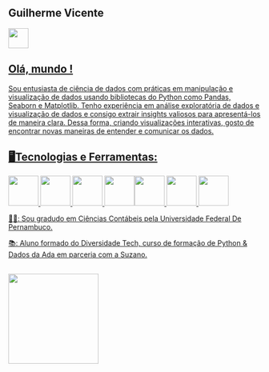 ## Guilherme Vicente
         
<a href="https://www.linkedin.com/in/guilhermevicentecp" target="_blank"><img src="https://cdn.jsdelivr.net/gh/devicons/devicon/icons/linkedin/linkedin-original.svg" width="40" height="40" />
          
## Olá, mundo !
Sou entusiasta de ciência de dados com práticas em manipulação e visualização de dados usando bibliotecas do Python como Pandas, Seaborn e Matplotlib. Tenho experiência em análise exploratória de dados e visualização de dados e consigo extrair insights valiosos para apresentá-los de maneira clara. Dessa forma, criando visualizações interativas, gosto de encontrar novas maneiras de entender e comunicar os dados. 
 
## 🖥️Tecnologias e Ferramentas:

<img src="https://cdn.jsdelivr.net/gh/devicons/devicon/icons/pandas/pandas-original.svg" width="60" height="60" /> <img src="https://cdn.jsdelivr.net/gh/devicons/devicon/icons/python/python-original.svg" width="60" height="60" /> <img src="https://cdn.jsdelivr.net/gh/devicons/devicon/icons/mysql/mysql-original.svg" width="60" height="60" /> <img src="https://cdn.jsdelivr.net/gh/devicons/devicon/icons/googlecloud/googlecloud-original-wordmark.svg" width="60" height="60"/><img src="https://cdn.jsdelivr.net/gh/devicons/devicon/icons/jupyter/jupyter-original-wordmark.svg" width="60" height="60" /> <img src="https://cdn.jsdelivr.net/gh/devicons/devicon/icons/numpy/numpy-original-wordmark.svg" width="60" height="60"/> <img src="https://cdn.jsdelivr.net/gh/devicons/devicon/icons/anaconda/anaconda-original-wordmark.svg" width="60" height="60"/>

          
          
          
          
👨‍🎓: Sou gradudo em Ciências Contábeis pela Universidade Federal De Pernambuco.
          
📚: Aluno formado do Diversidade Tech, curso de formação de Python & Dados da Ada em parceria com a Suzano.
 


          
##
<div>
<a href="https://github.com/guilhermevicente11">
<img height="180em" src="https://github-readme-stats.vercel.app/api/top-langs/?username=guilhermevicente11&layout=compact&langs_count=7&theme=dark"/>
</div>



